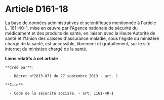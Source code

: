# Article D161-18

La base de données administratives et scientifiques mentionnée à l'article L. 161-40-1, mise en œuvre par l'Agence nationale
de sécurité du médicament et des produits de santé, en liaison avec la Haute Autorité de santé et l'Union des caisses
d'assurance maladie, sous l'égide du ministère chargé de la santé, est accessible, librement et gratuitement, sur le site
internet du ministère chargé de la santé.

**Liens relatifs à cet article**

	**Créé par**:

	  - Décret n°2013-871 du 27 septembre 2013 - art. 1

	**Cite**:

	  - Code de la sécurité sociale. - art. L161-40-1
